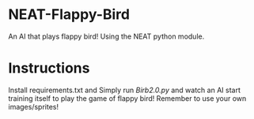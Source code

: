 # NEAT-Flappy-Bird

An AI that plays flappy bird! Using the NEAT python module.

# Instructions

Install requirements.txt and Simply run _Birb2.0.py_ and watch an AI start training itself to play the game of flappy bird!
Remember to use your own images/sprites!

